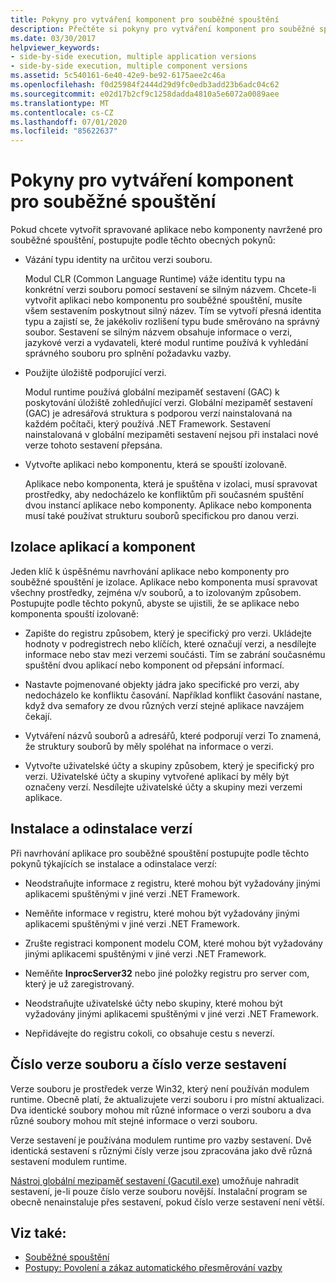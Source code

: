 ```yaml
---
title: Pokyny pro vytváření komponent pro souběžné spouštění
description: Přečtěte si pokyny pro vytváření komponent pro souběžné spouštění. Například vázání typu identity na určitou verzi souboru nebo použití úložiště podporujícího verzi.
ms.date: 03/30/2017
helpviewer_keywords:
- side-by-side execution, multiple application versions
- side-by-side execution, multiple component versions
ms.assetid: 5c540161-6e40-42e9-be92-6175aee2c46a
ms.openlocfilehash: f0d25984f2444d29d9fc0edb3add23b6adc04c62
ms.sourcegitcommit: e02d17b2cf9c1258dadda4810a5e6072a0089aee
ms.translationtype: MT
ms.contentlocale: cs-CZ
ms.lasthandoff: 07/01/2020
ms.locfileid: "85622637"
---
```

# <a name="guidelines-for-creating-components-for-side-by-side-execution"></a>Pokyny pro vytváření komponent pro souběžné spouštění
Pokud chcete vytvořit spravované aplikace nebo komponenty navržené pro souběžné spouštění, postupujte podle těchto obecných pokynů:  
  
- Vázání typu identity na určitou verzi souboru.  
  
     Modul CLR (Common Language Runtime) váže identitu typu na konkrétní verzi souboru pomocí sestavení se silným názvem. Chcete-li vytvořit aplikaci nebo komponentu pro souběžné spouštění, musíte všem sestavením poskytnout silný název. Tím se vytvoří přesná identita typu a zajistí se, že jakékoliv rozlišení typu bude směrováno na správný soubor. Sestavení se silným názvem obsahuje informace o verzi, jazykové verzi a vydavateli, které modul runtime používá k vyhledání správného souboru pro splnění požadavku vazby.  
  
- Použijte úložiště podporující verzi.  
  
     Modul runtime používá globální mezipaměť sestavení (GAC) k poskytování úložiště zohledňující verzi. Globální mezipaměť sestavení (GAC) je adresářová struktura s podporou verzí nainstalovaná na každém počítači, který používá .NET Framework. Sestavení nainstalovaná v globální mezipaměti sestavení nejsou při instalaci nové verze tohoto sestavení přepsána.  
  
- Vytvořte aplikaci nebo komponentu, která se spouští izolovaně.  
  
     Aplikace nebo komponenta, která je spuštěna v izolaci, musí spravovat prostředky, aby nedocházelo ke konfliktům při současném spuštění dvou instancí aplikace nebo komponenty. Aplikace nebo komponenta musí také používat strukturu souborů specifickou pro danou verzi.  
  
## <a name="application-and-component-isolation"></a>Izolace aplikací a komponent  
 Jeden klíč k úspěšnému navrhování aplikace nebo komponenty pro souběžné spouštění je izolace. Aplikace nebo komponenta musí spravovat všechny prostředky, zejména v/v souborů, a to izolovaným způsobem. Postupujte podle těchto pokynů, abyste se ujistili, že se aplikace nebo komponenta spouští izolovaně:  
  
- Zapište do registru způsobem, který je specifický pro verzi. Ukládejte hodnoty v podregistrech nebo klíčích, které označují verzi, a nesdílejte informace nebo stav mezi verzemi součásti. Tím se zabrání současnému spuštění dvou aplikací nebo komponent od přepsání informací.  
  
- Nastavte pojmenované objekty jádra jako specifické pro verzi, aby nedocházelo ke konfliktu časování. Například konflikt časování nastane, když dva semafory ze dvou různých verzí stejné aplikace navzájem čekají.  
  
- Vytváření názvů souborů a adresářů, které podporují verzi To znamená, že struktury souborů by měly spoléhat na informace o verzi.  
  
- Vytvořte uživatelské účty a skupiny způsobem, který je specifický pro verzi. Uživatelské účty a skupiny vytvořené aplikací by měly být označeny verzí. Nesdílejte uživatelské účty a skupiny mezi verzemi aplikace.  
  
## <a name="installing-and-uninstalling-versions"></a>Instalace a odinstalace verzí  
 Při navrhování aplikace pro souběžné spouštění postupujte podle těchto pokynů týkajících se instalace a odinstalace verzí:  
  
- Neodstraňujte informace z registru, které mohou být vyžadovány jinými aplikacemi spuštěnými v jiné verzi .NET Framework.  
  
- Neměňte informace v registru, které mohou být vyžadovány jinými aplikacemi spuštěnými v jiné verzi .NET Framework.  
  
- Zrušte registraci komponent modelu COM, které mohou být vyžadovány jinými aplikacemi spuštěnými v jiné verzi .NET Framework.  
  
- Neměňte **InprocServer32** nebo jiné položky registru pro server com, který je už zaregistrovaný.  
  
- Neodstraňujte uživatelské účty nebo skupiny, které mohou být vyžadovány jinými aplikacemi spuštěnými v jiné verzi .NET Framework.  
  
- Nepřidávejte do registru cokoli, co obsahuje cestu s neverzí.  
  
## <a name="file-version-number-and-assembly-version-number"></a>Číslo verze souboru a číslo verze sestavení  
 Verze souboru je prostředek verze Win32, který není používán modulem runtime. Obecně platí, že aktualizujete verzi souboru i pro místní aktualizaci. Dva identické soubory mohou mít různé informace o verzi souboru a dva různé soubory mohou mít stejné informace o verzi souboru.  
  
 Verze sestavení je používána modulem runtime pro vazby sestavení. Dvě identická sestavení s různými čísly verze jsou zpracována jako dvě různá sestavení modulem runtime.  
  
 [Nástroj globální mezipaměť sestavení (Gacutil.exe)](../tools/gacutil-exe-gac-tool.md) umožňuje nahradit sestavení, je-li pouze číslo verze souboru novější. Instalační program se obecně nenainstaluje přes sestavení, pokud číslo verze sestavení není větší.  
  
## <a name="see-also"></a>Viz také:

- [Souběžné spouštění](side-by-side-execution.md)
- [Postupy: Povolení a zákaz automatického přesměrování vazby](../configure-apps/how-to-enable-and-disable-automatic-binding-redirection.md)

